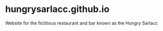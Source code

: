 # hungrysarlacc.github.io
Website for the fictitious restaurant and bar known as the Hungry Sarlacc
